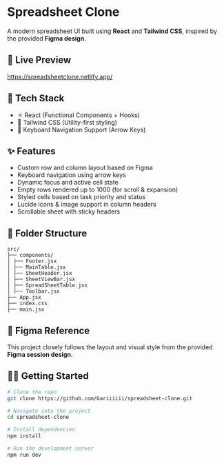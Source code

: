 # Spreadsheet Clone 

A modern spreadsheet UI built using **React** and **Tailwind CSS**, inspired by the provided **Figma design**.

## 🚀 Live Preview

https://spreadsheetclone.netlify.app/

## 💠 Tech Stack

* ⚛️ React (Functional Components + Hooks)
* 🎨 Tailwind CSS (Utility-first styling)
* 🧠 Keyboard Navigation Support (Arrow Keys)

## ✨ Features

* Custom row and column layout based on Figma
* Keyboard navigation using arrow keys
* Dynamic focus and active cell state
* Empty rows rendered up to 1000 (for scroll & expansion)
* Styled cells based on task priority and status
* Lucide icons & image support in column headers
* Scrollable sheet with sticky headers

## 📁 Folder Structure

```
src/
├── components/
│ ├── Footer.jsx
│ ├── MainTable.jsx
│ ├── SheetHeader.jsx
│ ├── SheetViewBar.jsx
│ ├── SpreadSheetTable.jsx
│ ├── Toolbar.jsx
├── App.jsx
├── index.css
├── main.jsx

```

## 📸 Figma Reference

This project closely follows the layout and visual style from the provided **Figma session design**.

## 🧑‍💻 Getting Started

```bash
# Clone the repo
git clone https://github.com/Gariiiiii/spreadsheet-clone.git

# Navigate into the project
cd spreadsheet-clone

# Install dependencies
npm install

# Run the development server
npm run dev
```

